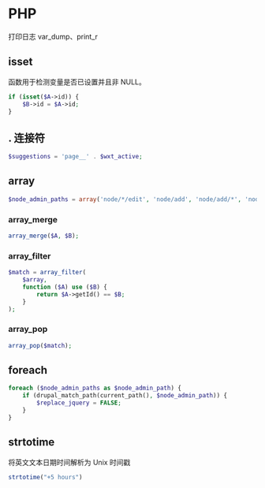 # PHP

打印日志 var_dump、print_r

## isset

函数用于检测变量是否已设置并且非 NULL。

```php
if (isset($A->id)) {
    $B->id = $A->id;
}
```

## . 连接符

```php
$suggestions = 'page__' . $wxt_active;
```

## array

```php
$node_admin_paths = array('node/*/edit', 'node/add', 'node/add/*', 'node/*/extend_review_date');
```

### array_merge

```php
array_merge($A, $B);
```

### array_filter

```php
$match = array_filter(
    $array,
    function ($A) use ($B) {
        return $A->getId() == $B;
    }
);
```

### array_pop

```php
array_pop($match);
```

## foreach

```php
foreach ($node_admin_paths as $node_admin_path) {
    if (drupal_match_path(current_path(), $node_admin_path)) {
        $replace_jquery = FALSE;
    }
}
```

## strtotime

将英文文本日期时间解析为 Unix 时间戳

```php
strtotime("+5 hours")
```
